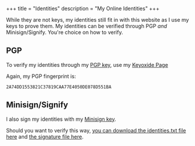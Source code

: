 +++
title = "Identities"
description = "My Online Identities"
+++

While they are not keys, my identities still fit in with this website as I use my keys to prove them. My identities can be verified through PGP *and* Minisign/Signify. You're choice on how to verify.

## PGP

To verify my identities through my [PGP key](/pgp), use my [Keyoxide Page](https://keyoxide.org/me@jacobneplokh.com)

Again, my PGP fingerprint is:

`2A74DD1553821C37819CAA77E4050DE078D551BA`

## Minisign/Signify

I also sign my identities with my [Minisign key](/minisign).

Should you want to verify this way, [you can download the identities.txt file here](/keys/identities.txt) and [the signature file here](/keys/identities.txt.sig).
